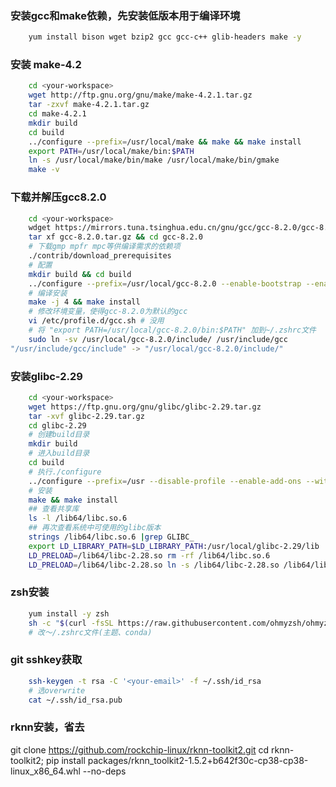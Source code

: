 
### 安装gcc和make依赖，先安装低版本用于编译环境
```bash
    yum install bison wget bzip2 gcc gcc-c++ glib-headers make -y
```

### 安装 make-4.2

```bash
    cd <your-workspace>
    wget http://ftp.gnu.org/gnu/make/make-4.2.1.tar.gz
    tar -zxvf make-4.2.1.tar.gz
    cd make-4.2.1
    mkdir build
    cd build
    ../configure --prefix=/usr/local/make && make && make install
    export PATH=/usr/local/make/bin:$PATH
    ln -s /usr/local/make/bin/make /usr/local/make/bin/gmake
    make -v
```

### 下载并解压gcc8.2.0

```bash
    cd <your-workspace>
    wdget https://mirrors.tuna.tsinghua.edu.cn/gnu/gcc/gcc-8.2.0/gcc-8.2.0.tar.gz
    tar xf gcc-8.2.0.tar.gz && cd gcc-8.2.0
    # 下载gmp mpfr mpc等供编译需求的依赖项
    ./contrib/download_prerequisites
    # 配置
    mkdir build && cd build
    ../configure --prefix=/usr/local/gcc-8.2.0 --enable-bootstrap --enable-checking=release --enable-languages=c,c++ --disable-multilib
    # 编译安装
    make -j 4 && make install
    # 修改环境变量，使得gcc-8.2.0为默认的gcc
    vi /etc/profile.d/gcc.sh # 没用
    # 将 "export PATH=/usr/local/gcc-8.2.0/bin:$PATH" 加到~/.zshrc文件
    sudo ln -sv /usr/local/gcc-8.2.0/include/ /usr/include/gcc
"/usr/include/gcc/include" -> "/usr/local/gcc-8.2.0/include/"
```

### 安装glibc-2.29
```bash
    cd <your-workspace>
    wget https://ftp.gnu.org/gnu/glibc/glibc-2.29.tar.gz
    tar -xvf glibc-2.29.tar.gz
    cd glibc-2.29
    # 创建build目录
    mkdir build
    # 进入build目录
    cd build
    # 执行./configure
    ../configure --prefix=/usr --disable-profile --enable-add-ons --with-headers=/usr/include --with-binutils=/usr/bin
    # 安装
    make && make install
    ## 查看共享库
    ls -l /lib64/libc.so.6
    ## 再次查看系统中可使用的glibc版本
    strings /lib64/libc.so.6 |grep GLIBC_
    export LD_LIBRARY_PATH=$LD_LIBRARY_PATH:/usr/local/glibc-2.29/lib
    LD_PRELOAD=/lib64/libc-2.28.so rm -rf /lib64/libc.so.6
    LD_PRELOAD=/lib64/libc-2.28.so ln -s /lib64/libc-2.28.so /lib64/libc.so.6
```

### zsh安装

```bash
    yum install -y zsh
    sh -c "$(curl -fsSL https://raw.githubusercontent.com/ohmyzsh/ohmyzsh/master/tools/install.sh)"
    # 改～/.zshrc文件(主题、conda)
```

### git sshkey获取

```bash
    ssh-keygen -t rsa -C '<your-email>' -f ~/.ssh/id_rsa
    # 选overwrite
    cat ~/.ssh/id_rsa.pub
```

### rknn安装，省去
git clone https://github.com/rockchip-linux/rknn-toolkit2.git
cd rknn-toolkit2; pip install packages/rknn_toolkit2-1.5.2+b642f30c-cp38-cp38-linux_x86_64.whl --no-deps
